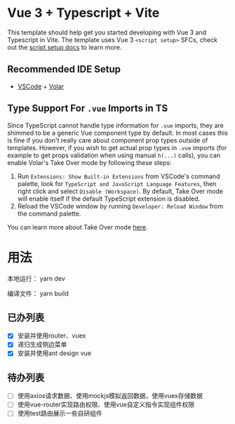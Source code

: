 # Vue 3 + Typescript + Vite

This template should help get you started developing with Vue 3 and Typescript in Vite. The template uses Vue 3 `<script setup>` SFCs, check out the [script setup docs](https://v3.vuejs.org/api/sfc-script-setup.html#sfc-script-setup) to learn more.

## Recommended IDE Setup

- [VSCode](https://code.visualstudio.com/) + [Volar](https://marketplace.visualstudio.com/items?itemName=johnsoncodehk.volar)

## Type Support For `.vue` Imports in TS

Since TypeScript cannot handle type information for `.vue` imports, they are shimmed to be a generic Vue component type by default. In most cases this is fine if you don't really care about component prop types outside of templates. However, if you wish to get actual prop types in `.vue` imports (for example to get props validation when using manual `h(...)` calls), you can enable Volar's Take Over mode by following these steps:

1. Run `Extensions: Show Built-in Extensions` from VSCode's command palette, look for `TypeScript and JavaScript Language Features`, then right click and select `Disable (Workspace)`. By default, Take Over mode will enable itself if the default TypeScript extension is disabled.
2. Reload the VSCode window by running `Developer: Reload Window` from the command palette.

You can learn more about Take Over mode [here](https://github.com/johnsoncodehk/volar/discussions/471).

# 用法

本地运行： yarn dev

编译文件： yarn build

## 已办列表

- [x] 安装并使用router、vuex
- [x] 递归生成侧边菜单
- [x] 安装并使用ant design vue

## 待办列表

- [ ] 使用axios请求数据、使用mockjs模拟返回数据，使用vuex存储数据
- [ ] 使用vue-router实现路由权限、使用vue自定义指令实现组件权限
- [ ] 使用test路由展示一些自研组件
